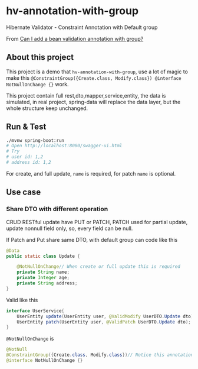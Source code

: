 # hv-annotation-with-group
Hibernate Validator - Constraint Annotation with Default group

From [Can I add a bean validation annotation with group?](https://stackoverflow.com/questions/44366294)

## About this project
This project is a demo that `hv-annotation-with-group`, use a lot of magic to make this `@ConstraintGroup({Create.class, Modify.class}) @interface NotNullOnChange {}` work.

This project contain full rest,dto,mapper,service,entity, the data is simulated, in real project, spring-data will replace the data layer, but the whole structure keep unchanged.   

## Run & Test
```bash
./mvnw spring-boot:run
# Open http://localhost:8080/swagger-ui.html
# Try 
# user id: 1,2
# address id: 1,2
```

For create, and full update, `name` is required, for patch `name` is optional.

## Use case

### Share DTO with different operation
CRUD RESTful update have PUT or PATCH, PATCH used for partial update, update nonnull field only, so, every field can be null.

If Patch and Put share same DTO, with default group can code like this

```java
@Data
public static class Update {

    @NotNullOnChange// When create or full update this is required
    private String name;
    private Integer age;
    private String address;
}
```

Valid like this

```java
interface UserService{
    UserEntity update(UserEntity user, @ValidModify UserDTO.Update dto);
    UserEntity patch(UserEntity user, @ValidPatch UserDTO.Update dto);
}
```

`@NotNullOnChange` is

```java
@NotNull
@ConstraintGroup({Create.class, Modify.class})// Notice this annotation
@interface NotNullOnChange {}
```
